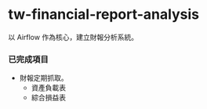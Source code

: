 # tw-financial-report-analysis

以 Airflow 作為核心，建立財報分析系統。

### 已完成項目
* 財報定期抓取。
    * 資產負載表
    * 綜合損益表
